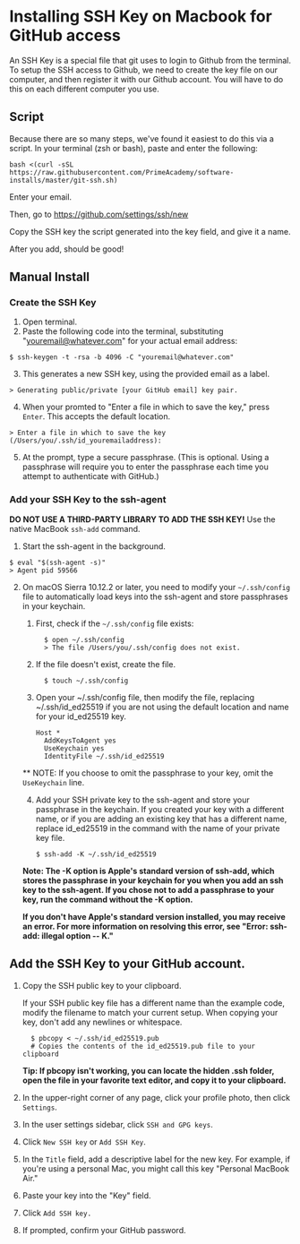 # Installing SSH Key on Macbook for GitHub access

An SSH Key is a special file that git uses to login to Github from the terminal. To setup the SSH access to Github, we need to create the key file on our computer, and then register it with our Github account. You will have to do this on each different computer you use.

## Script
Because there are so many steps, we've found it easiest to do this via a script.
In your terminal (zsh or bash), paste and enter the following:
```
bash <(curl -sSL https://raw.githubusercontent.com/PrimeAcademy/software-installs/master/git-ssh.sh)
```
Enter your email.

Then, go to https://github.com/settings/ssh/new

Copy the SSH key the script generated into the key field, and give it a name. 

After you add, should be good!

## Manual Install
### Create the SSH Key
1. Open terminal.
1. Paste the following code into the terminal, substituting "youremail@whatever.com" for your actual email address:
  ```
  $ ssh-keygen -t -rsa -b 4096 -C "youremail@whatever.com"
  ```
3. This generates a new SSH key, using the provided email as a label.
  ```
  > Generating public/private [your GitHub email] key pair.
  ```
4. When your promted to "Enter a file in which to save the key," press `Enter`. This accepts the default location.
```
> Enter a file in which to save the key (/Users/you/.ssh/id_youremailaddress):
```
5. At the prompt, type a secure passphrase. (This is optional. Using a passphrase will require you to enter the passphrase each time you attempt to authenticate with GitHub.)


### Add your SSH Key to the ssh-agent
**DO NOT USE A THIRD-PARTY LIBRARY TO ADD THE SSH KEY!** Use the native MacBook `ssh-add` command.

1. Start the ssh-agent in the background.
```
$ eval "$(ssh-agent -s)"
> Agent pid 59566
```

2. On macOS Sierra 10.12.2 or later, you need to modify your `~/.ssh/config` file to automatically load keys into the ssh-agent and store passphrases in your keychain.

    1. First, check if the `~/.ssh/config` file exists:
        ```
          $ open ~/.ssh/config
          > The file /Users/you/.ssh/config does not exist.
        ```
    1. If the file doesn't exist, create the file.
        ```
          $ touch ~/.ssh/config
        ```
    1. Open your ~/.ssh/config file, then modify the file, replacing ~/.ssh/id_ed25519 if you are not using the default location and name for your id_ed25519 key.
        ```
        Host *
          AddKeysToAgent yes
          UseKeychain yes
          IdentityFile ~/.ssh/id_ed25519
          ```
      ** NOTE: If you choose to omit the passphrase to your key, omit the `UseKeychain` line.

    4. Add your SSH private key to the ssh-agent and store your passphrase in the keychain. If you created your key with a different name, or if you are adding an existing key that has a different name, replace id_ed25519 in the command with the name of your private key file.
        ```
        $ ssh-add -K ~/.ssh/id_ed25519
        ```

    **Note: The -K option is Apple's standard version of ssh-add, which stores the passphrase in your keychain for you when you add an ssh key to the ssh-agent. If you chose not to add a passphrase to your key, run the command without the -K option.**

    **If you don't have Apple's standard version installed, you may receive an error. For more information on resolving this error, see "Error: ssh-add: illegal option -- K."**

## Add the SSH Key to your GitHub account.
1. Copy the SSH public key to your clipboard.

    If your SSH public key file has a different name than the example code, modify the filename to match your current setup. When copying your key, don't add any newlines or whitespace.
      ```
        $ pbcopy < ~/.ssh/id_ed25519.pub
        # Copies the contents of the id_ed25519.pub file to your clipboard
      ```
    **Tip: If pbcopy isn't working, you can locate the hidden .ssh folder, open the file in your favorite text editor, and copy it to your clipboard.**
1. In the upper-right corner of any page, click your profile photo, then click `Settings`.
1. In the user settings sidebar, click `SSH and GPG keys`.
1. Click `New SSH key` or `Add SSH Key`.
1. In the `Title` field, add a descriptive label for the new key. For example, if you're using a personal Mac, you might call this key "Personal MacBook Air."
1. Paste your key into the "Key" field.
1. Click `Add SSH key.`
1. If prompted, confirm your GitHub password.
